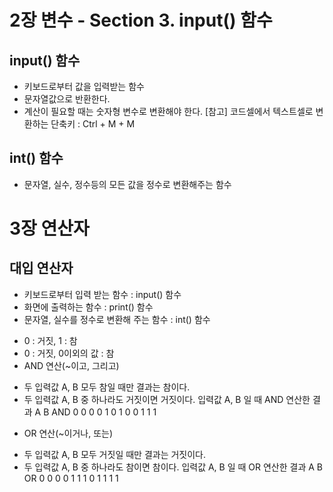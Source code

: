 # 2장 변수 - Section 3. input() 함수

## input() 함수

- 키보드로부터 값을 입력받는 함수
- 문자열값으로 반환한다.
- 계산이 필요할 때는 숫자형 변수로 변환해야 한다.
  [참고] 코드셀에서 텍스트셀로 변환하는 단축키 : Ctrl + M + M

## int() 함수

- 문자열, 실수, 정수등의 모든 값을 정수로 변환해주는 함수

# 3장 연산자

## 대입 연산자

- 키보드로부터 입력 받는 함수 : input() 함수
- 화면에 출력하는 함수 : print() 함수
- 문자열, 실수를 정수로 변환해 주는 함수 : int() 함수

* 0 : 거짓, 1 : 참
* 0 : 거짓, 0이외의 값 : 참
* AND 연산(~이고, 그리고)

- 두 입력값 A, B 모두 참일 때만 결과는 참이다.
- 두 입력값 A, B 중 하나라도 거짓이면 거짓이다.
  입력값 A, B 일 때 AND 연산한 결과
  A B AND
  0 0 0
  0 1 0
  1 0 0
  1 1 1

* OR 연산(~이거나, 또는)

- 두 입력값 A, B 모두 거짓일 때만 결과는 거짓이다.
- 두 입력값 A, B 중 하나라도 참이면 참이다.
  입력값 A, B 일 때 OR 연산한 결과
  A B OR
  0 0 0
  0 1 1
  1 0 1
  1 1 1
